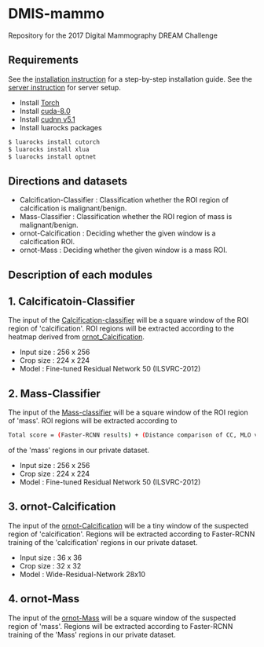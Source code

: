 DMIS-mammo
==================================================================================================
Repository for the 2017 Digital Mammography DREAM Challenge

## Requirements
See the [installation instruction](INSTALL.md) for a step-by-step installation guide.
See the [server instruction](SERVER.md) for server setup.
- Install [Torch](http://torch.ch/docs/getting-started.html)
- Install [cuda-8.0](https://developer.nvidia.com/cuda-downloads)
- Install [cudnn v5.1](https://developer.nvidia.com/cudnn)
- Install luarocks packages
```bash
$ luarocks install cutorch
$ luarocks install xlua
$ luarocks install optnet
```

## Directions and datasets
- Calcification-Classifier	: Classification whether the ROI region of calcification is malignant/benign.
- Mass-Classifier		: Classification whether the ROI region of mass is malignant/benign.
- ornot-Calcification		: Deciding whether the given window is a calcification ROI.
- ornot-Mass			: Deciding whether the given window is a mass ROI.

## Description of each modules

## 1. Calcificatoin-Classifier

The input of the [Calcification-classifier](./Calcification-Classifier/) will be a square window of the ROI region of 'calcification'.
ROI regions will be extracted according to the heatmap derived from [ornot_Calcification](./ornot_Clacification).

- Input size : 256 x 256
- Crop size  : 224 x 224
- Model      : Fine-tuned Residual Network 50 (ILSVRC-2012)

## 2. Mass-Classifier

The input of the [Mass-classifier](./Mass-Classifier/) will be a square window of the ROI region of 'mass'.
ROI regions will be extracted according to
```bash
Total score = (Faster-RCNN results) + (Distance comparison of CC, MLO views) + ([ornot-Mass](./ornot-Mass/) results)
```
of the 'mass' regions in our private dataset.

- Input size : 256 x 256
- Crop size  : 224 x 224
- Model      : Fine-tuned Residual Network 50 (ILSVRC-2012)

## 3. ornot-Calcification

The input of the [ornot-Calcification](./ornot-Calcification) will be a tiny window of the suspected region of 'calcification'.
Regions will be extracted according to Faster-RCNN training of the 'calcification' regions in our private dataset.

- Input size : 36 x 36
- Crop size  : 32 x 32
- Model      : Wide-Residual-Network 28x10

## 4. ornot-Mass

The input of the [ornot-Mass](./ornot-Mass) will be a square window of the suspected region of 'mass'.
Regions will be extracted according to Faster-RCNN training of the 'Mass' regions in our private dataset.
